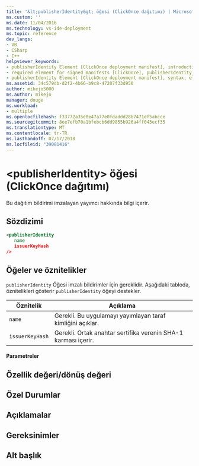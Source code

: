```yaml
---
title: '&lt;publisherIdentity&gt; öğesi (ClickOnce dağıtımı) | Microsoft Docs'
ms.custom: ''
ms.date: 11/04/2016
ms.technology: vs-ide-deployment
ms.topic: reference
dev_langs:
- VB
- CSharp
- C++
helpviewer_keywords:
- publisherIdentity Element [ClickOnce deployment manifest], introduction
- required element for signed manifests [ClickOnce], publisherIdentity Element
- publisherIdentity Element [ClickOnce deployment manifest], syntax, elements, and attributes
ms.assetid: 34c579db-d2f2-4b66-b9c8-47207f33d950
author: mikejo5000
ms.author: mikejo
manager: douge
ms.workload:
- multiple
ms.openlocfilehash: f33772a35e8e47a77e0fdaddd28b7471ef5abcce
ms.sourcegitcommit: 8ee7efb70a1bfebcb6dd9855b926a4ff043ecf35
ms.translationtype: MT
ms.contentlocale: tr-TR
ms.lasthandoff: 07/17/2018
ms.locfileid: "39081416"
---
```

# <a name="ltpublisheridentitygt-element-clickonce-deployment"></a>&lt;publisherIdentity&gt; öğesi (ClickOnce dağıtımı)
Bu dağıtım bildirimi imzalayan yayımcı hakkında bilgi içerir.  
  
## <a name="syntax"></a>Sözdizimi  
  
```xml  
<publisherIdentity  
   name  
   issuerKeyHash  
/>  
```  
  
## <a name="elements-and-attributes"></a>Öğeler ve öznitelikler  
 `publisherIdentity` Öğesi imzalı bildirimler için gereklidir. Aşağıdaki tabloda, öznitelikleri gösterir `publisherIdentity` öğeyi destekler.  
  
|Öznitelik|Açıklama|  
|---------------|-----------------|  
|`name`|Gerekli. Bu uygulamayı yayımlayan taraf kimliğini açıklar.|  
|`issuerKeyHash`|Gerekli. Ortak anahtar sertifika verenin SHA-1 karması içerir.|  
  
#### <a name="parameters"></a>Parametreler  
  
## <a name="property-valuereturn-value"></a>Özellik değeri/dönüş değeri  
  
## <a name="exceptions"></a>Özel Durumlar  
  
## <a name="remarks"></a>Açıklamalar  
  
## <a name="requirements"></a>Gereksinimler  
  
## <a name="subhead"></a>Alt başlık